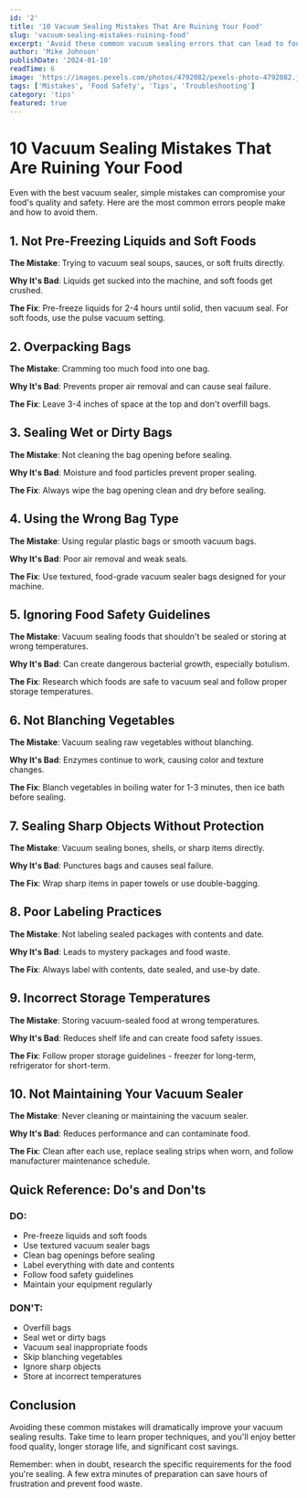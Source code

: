 ```yaml
---
id: '2'
title: '10 Vacuum Sealing Mistakes That Are Ruining Your Food'
slug: 'vacuum-sealing-mistakes-ruining-food'
excerpt: 'Avoid these common vacuum sealing errors that can lead to food spoilage, poor seal quality, and wasted money on ruined ingredients.'
author: 'Mike Johnson'
publishDate: '2024-01-10'
readTime: 6
image: 'https://images.pexels.com/photos/4792082/pexels-photo-4792082.jpeg?auto=compress&cs=tinysrgb&w=800'
tags: ['Mistakes', 'Food Safety', 'Tips', 'Troubleshooting']
category: 'tips'
featured: true
---
```


# 10 Vacuum Sealing Mistakes That Are Ruining Your Food

Even with the best vacuum sealer, simple mistakes can compromise your food's quality and safety. Here are the most common errors people make and how to avoid them.

## 1. Not Pre-Freezing Liquids and Soft Foods

**The Mistake**: Trying to vacuum seal soups, sauces, or soft fruits directly.

**Why It's Bad**: Liquids get sucked into the machine, and soft foods get crushed.

**The Fix**: Pre-freeze liquids for 2-4 hours until solid, then vacuum seal. For soft foods, use the pulse vacuum setting.

## 2. Overpacking Bags

**The Mistake**: Cramming too much food into one bag.

**Why It's Bad**: Prevents proper air removal and can cause seal failure.

**The Fix**: Leave 3-4 inches of space at the top and don't overfill bags.

## 3. Sealing Wet or Dirty Bags

**The Mistake**: Not cleaning the bag opening before sealing.

**Why It's Bad**: Moisture and food particles prevent proper sealing.

**The Fix**: Always wipe the bag opening clean and dry before sealing.

## 4. Using the Wrong Bag Type

**The Mistake**: Using regular plastic bags or smooth vacuum bags.

**Why It's Bad**: Poor air removal and weak seals.

**The Fix**: Use textured, food-grade vacuum sealer bags designed for your machine.

## 5. Ignoring Food Safety Guidelines

**The Mistake**: Vacuum sealing foods that shouldn't be sealed or storing at wrong temperatures.

**Why It's Bad**: Can create dangerous bacterial growth, especially botulism.

**The Fix**: Research which foods are safe to vacuum seal and follow proper storage temperatures.

## 6. Not Blanching Vegetables

**The Mistake**: Vacuum sealing raw vegetables without blanching.

**Why It's Bad**: Enzymes continue to work, causing color and texture changes.

**The Fix**: Blanch vegetables in boiling water for 1-3 minutes, then ice bath before sealing.

## 7. Sealing Sharp Objects Without Protection

**The Mistake**: Vacuum sealing bones, shells, or sharp items directly.

**Why It's Bad**: Punctures bags and causes seal failure.

**The Fix**: Wrap sharp items in paper towels or use double-bagging.

## 8. Poor Labeling Practices

**The Mistake**: Not labeling sealed packages with contents and date.

**Why It's Bad**: Leads to mystery packages and food waste.

**The Fix**: Always label with contents, date sealed, and use-by date.

## 9. Incorrect Storage Temperatures

**The Mistake**: Storing vacuum-sealed food at wrong temperatures.

**Why It's Bad**: Reduces shelf life and can create food safety issues.

**The Fix**: Follow proper storage guidelines - freezer for long-term, refrigerator for short-term.

## 10. Not Maintaining Your Vacuum Sealer

**The Mistake**: Never cleaning or maintaining the vacuum sealer.

**Why It's Bad**: Reduces performance and can contaminate food.

**The Fix**: Clean after each use, replace sealing strips when worn, and follow manufacturer maintenance schedule.

## Quick Reference: Do's and Don'ts

### DO:
- Pre-freeze liquids and soft foods
- Use textured vacuum sealer bags
- Clean bag openings before sealing
- Label everything with date and contents
- Follow food safety guidelines
- Maintain your equipment regularly

### DON'T:
- Overfill bags
- Seal wet or dirty bags
- Vacuum seal inappropriate foods
- Skip blanching vegetables
- Ignore sharp objects
- Store at incorrect temperatures

## Conclusion

Avoiding these common mistakes will dramatically improve your vacuum sealing results. Take time to learn proper techniques, and you'll enjoy better food quality, longer storage life, and significant cost savings.

Remember: when in doubt, research the specific requirements for the food you're sealing. A few extra minutes of preparation can save hours of frustration and prevent food waste.